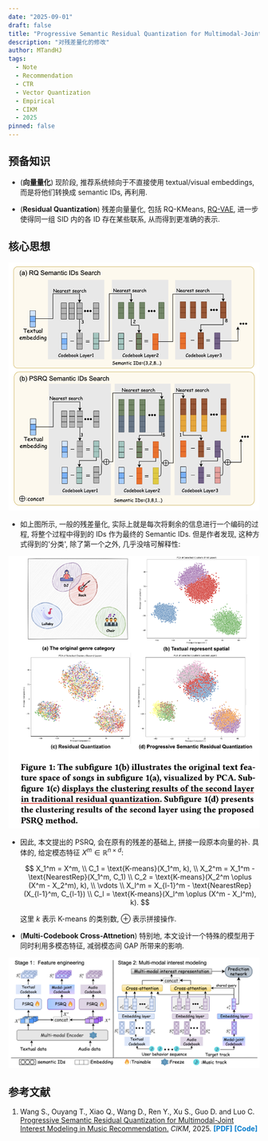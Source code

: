 ```yaml
---
date: "2025-09-01"
draft: false
title: "Progressive Semantic Residual Quantization for Multimodal-Joint Interest Modeling in Music Recommendation"
description: "对残差量化的修改"
author: MTandHJ
tags:
  - Note
  - Recommendation
  - CTR
  - Vector Quantization
  - Empirical
  - CIKM
  - 2025
pinned: false
---
```



## 预备知识

- (**向量量化**) 现阶段, 推荐系统倾向于不直接使用 textual/visual embeddings, 而是将他们转换成 semantic IDs, 再利用.

- (**Residual Quantization**) 残差向量量化, 包括 RQ-KMeans, [RQ-VAE](/posts/rq-vae/), 进一步使得同一组 SID 内的各 ID 存在某些联系, 从而得到更准确的表示.

## 核心思想

![20250901114718](https://raw.githubusercontent.com/MTandHJ/blog_source/master/images/20250901114718.png)

- 如上图所示, 一般的残差量化, 实际上就是每次将剩余的信息进行一个编码的过程, 将整个过程中得到的 IDs 作为最终的 Semantic IDs. 但是作者发现, 这种方式得到的'分类', 除了第一个之外, 几乎没啥可解释性:

![20250901114922](https://raw.githubusercontent.com/MTandHJ/blog_source/master/images/20250901114922.png)

- 因此, 本文提出的 PSRQ, 会在原有的残差的基础上, 拼接一段原本向量的补. 具体的, 给定模态特征 $X^m \in \mathbb{R}^{n \times d}$:

    $$
    X_1^m = X^m, \\
    C_1 = \text{K-means}(X_1^m, k), \\
    X_2^m = X_1^m - \text{NearestRep}(X_1^m, C_1) \\
    C_2 = \text{K-means}(X_2^m \oplus (X^m - X_2^m), k), \\
    \vdots \\
    X_l^m = X_{l-1}^m - \text{NearestRep}(X_{l-1}^m, C_{l-1}) \\
    C_l = \text{K-means}(X_l^m \oplus (X^m - X_l^m), k).
    $$

    这里 $k$ 表示 K-means 的类别数, $\oplus$ 表示拼接操作.

- (**Multi-Codebook Cross-Attnetion**) 特别地, 本文设计一个特殊的模型用于同时利用多模态特征, 减弱模态间 GAP 所带来的影响.

![20250901115524](https://raw.githubusercontent.com/MTandHJ/blog_source/master/images/20250901115524.png)


## 参考文献

<ol class="reference">
  <li>
    Wang S., Ouyang T., Xiao Q., Wang D., Ren Y., Xu S., Guo D. and Luo C.
    <u>Progressive Semantic Residual Quantization for Multimodal-Joint Interest Modeling in Music Recommendation.</u>
    <i>CIKM</i>, 2025.
    <a href="http://arxiv.org/abs/2508.20359" style="color: #007acc; font-weight: bold; text-decoration: none;">[PDF]</a>
    <a href="" style="color: #007acc; font-weight: bold; text-decoration: none;">[Code]</a>
  </li>
  <!-- 添加更多文献条目 -->
</ol>

